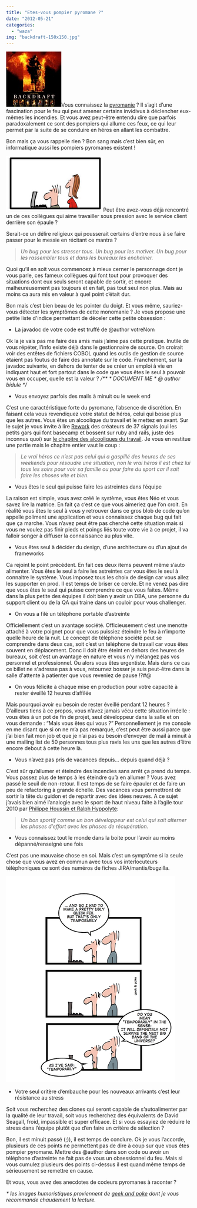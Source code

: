 ```yaml
---
title: "Etes-vous pompier pyromane ?"
date: "2012-05-21"
categories: 
  - "waza"
img: "backdraft-150x150.jpg"
---
```


[![](/images/backdraft-150x150.jpg "backdraft")](http://hakanai.free.fr/wp-content/uploads/2012/05/backdraft.jpg)Vous connaissez la [pyromanie](http://fr.wikipedia.org/wiki/Pyromanie) ? Il s’agit d’une fascination pour le feu qui peut amener certains invidivus à déclencher eux-mêmes les incendies. Et vous avez peut-être entendu dire que parfois paradoxalement ce sont des pompiers qui allume ces feux, ce qui leur permet par la suite de se conduire en héros en allant les combattre.

Bon mais ça vous rappelle rien ? Bon sang mais c’est bien sûr, en informatique aussi les pompiers pyromanes existent !

[![](/images/girlepaule.png "girlepaule")](http://eventuallycoding.com/wp-content/uploads/2012/05/girlepaule.png)Peut être avez-vous déjà rencontré un de ces collègues qui aime travailler sous pression avec le service client derrière son épaule ?

Serait-ce un délire religieux qui pousserait certains d’entre nous à se faire passer pour le messie en récitant ce mantra ?

> _Un bug pour les stresser tous. Un bug pour les motiver. Un bug pour les rassembler tous et dans les bureaux les enchainer._

Quoi qu’il en soit vous commencez à mieux cerner le personnage dont je vous parle, ces fameux collègues qui font tout pour provoquer des situations dont eux seuls seront capable de sortir, et encore malheureusement pas toujours et en fait, pas tout seul non plus. Mais au moins ca aura mis en valeur à quel point c’était dur.

Bon mais c’est bien beau de les pointer du doigt. Et vous même, sauriez-vous détecter les symptômes de cette monomanie ? Je vous propose une petite liste d'indice permettant de déceler cette petite obsession :

- La javadoc de votre code est truffé de @author votreNom

Ok la je vais pas me faire des amis mais j’aime pas cette pratique. Inutile de vous répéter, l’info existe déjà dans le gestionnaire de source. On croirait voir des entêtes de fichiers COBOL quand les outils de gestion de source étaient pas foutus de faire des annotate sur le code. Franchement, sur la javadoc suivante, en dehors de tenter de se créer un emploi à vie en indiquant haut et fort partout dans le code que vous êtes le seul à pouvoir vous en occuper, quelle est la valeur ? _/\*\*_ _\* DOCUMENT ME_ _\* @ author bidule_ _\*/_

- Vous envoyez parfois des mails à minuit ou le week end

C’est une caractéristique forte du pyromane, l’absence de discrétion. En faisant cela vous revendiquez votre statut de héros, celui qui bosse plus que les autres. Vous êtes un alcoolique du travail et le mettez en avant. Sur le sujet je vous invite à lire [Rework](http://37signals.com/rework) des créateurs de 37 signals (oui les petits gars qui font basecamp et bossent sur ruby and rails, juste des inconnus quoi) sur [le chapitre des alcooliques du travail](http://www.scribd.com/doc/27521195/Rework-by-Jason-Fried-David-Heinemeier-Hansson-Excerpt-Fire-the-Workaholics). Je vous en restitue une partie mais le chapitre entier vaut le coup :

> _Le vrai héros ce n’est pas celui qui a gaspillé des heures de ses weekends pour résoudre une situation, non le vrai héros il est chez lui tous les soirs pour voir sa famille ou pour faire du sport car il sait faire les choses vite et bien._

- Vous êtes le seul qui puisse faire les astreintes dans l’équipe

La raison est simple, vous avez créé le système, vous êtes Néo et vous savez lire la matrice. En fait ça c’est ce que vous aimeriez que l’on croit. En réalité vous êtes le seul à vous y retrouver dans ce gros blob de code qu’on appelle poliment une application et vous connaissez chaque bug qui fait que ça marche. Vous n’avez peut être pas cherché cette situation mais si vous ne voulez pas finir pieds et poings liés toute votre vie à ce projet, il va falloir songer à diffuser la connaissance au plus vite.

- Vous êtes seul à décider du design, d’une architecture ou d’un ajout de frameworks

Ca rejoint le point précédent. En fait ces deux items peuvent même s’auto alimenter. Vous êtes le seul à faire les astreintes car vous êtes le seul à connaitre le système. Vous imposez tous les choix de design car vous allez les supporter en prod. Il est temps de briser ce cercle. Et ne venez pas dire que vous êtes le seul qui puisse comprendre ce que vous faites. Même dans la plus petite des équipes il doit bien y avoir un DBA, une personne du support client ou de la QA qui traine dans un couloir pour vous challenger.

- On vous a filé un téléphone portable d’astreinte

Officiellement c’est un avantage société. Officieusement c’est une menotte attaché à votre poignet pour que vous puissiez éteindre le feu à n’importe quelle heure de la nuit. Le concept de téléphone société peut se comprendre dans deux cas, soit c’est un téléphone de travail car vous êtes souvent en déplacement. Donc il doit être éteint en dehors des heures de bureaux, soit c’est un avantage en nature et vous n’y mélangez pas vos personnel et professionnel. Ou alors vous êtes urgentiste. Mais dans ce cas ce billet ne s'adresse pas à vous, retournez bosser je suis peut-être dans la salle d'attente à patienter que vous reveniez de pause !?#@

- On vous félicite à chaque mise en production pour votre capacité à rester éveillé 12 heures d’affilée

Mais pourquoi avoir eu besoin de rester éveillé pendant 12 heures ? D’ailleurs tiens à ce propos, vous n’avez jamais vécu cette situation irréelle : vous êtes à un pot de fin de projet, seul développeur dans la salle et on vous demande : “Mais vous êtes qui vous ?” Personnellement je me console en me disant que si on ne m’a pas remarqué, c’est peut être aussi parce que j’ai bien fait mon job et que je n’ai pas eu besoin d’envoyer de mail à minuit à une mailing list de 50 personnes tous plus ravis les uns que les autres d’être encore debout à cette heure là.

- Vous n’avez pas pris de vacances depuis... depuis quand déjà ?

C’est sûr qu’allumer et éteindre des incendies sans arrêt ça prend du temps. Vous passez plus de temps à les éteindre qu’à en allumer ? Vous avez passé le seuil de non-retour. Il est temps de se faire épauler et de faire un peu de refactoring à grande échelle. Des vacances vous permettront de sortir la tête du guidon et de repartir avec des idées neuves. A ce sujet j’avais bien aimé l’analogie avec le sport de haut niveau faite à l’agile tour 2010 par [Philippe Houssin et Ralph Hyppolyte](http://hakanai.free.fr/index.php/agile-tour-2010-2/):

> _Un bon sportif comme un bon développeur est celui qui sait alterner les phases d’effort avec les phases de récupération._

- Vous connaissez tout le monde dans la boite pour l’avoir au moins dépanné/renseigné une fois

C’est pas une mauvaise chose en soi. Mais c’est un symptôme si la seule chose que vous avez en commun avec tous vos interlocuteurs téléphoniques ce sont des numéros de fiches JIRA/mantis/bugzilla.

[![](/images/temporarily.png "temporarily")](http://eventuallycoding.com/wp-content/uploads/2012/05/temporarily.png)

- Votre seul critère d’embauche pour les nouveaux arrivants c’est leur résistance au stress

Soit vous recherchez des clones qui seront capable de s’autoalimenter par la qualité de leur travail, soit vous recherchez des équivalents de David Seagall, froid, impassible et super efficace. Et si vous essayiez de réduire le stress dans l’équipe plutôt que d’en faire un critère de sélection ?

Bon, il est minuit passé (;)), il est temps de conclure. Ok je vous l’accorde, plusieurs de ces points ne permettent pas de dire à coup sur que vous êtes pompier pyromane. Mettre des @author dans son code ou avoir un téléphone d’astreinte ne fait pas de vous un obsessionnel du feu. Mais si vous cumulez plusieurs des points ci-dessus il est quand même temps de sérieusement se remettre en cause.

Et vous, vous avez des anecdotes de codeurs pyromanes à raconter ?

_\* les images humoristiques proviennent de [geek and poke](http://geekandpoke.typepad.com/) dont je vous recommande chaudement la lecture._
